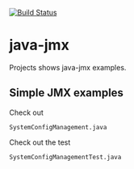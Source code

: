 [![Build Status](https://travis-ci.org/claudioaltamura/java-jmx.svg?branch=master)](https://travis-ci.org/claudioaltamura/java-jmx)

java-jmx
========

Projects shows java-jmx examples.

Simple JMX examples
--------------------
Check out

	SystemConfigManagement.java

Check out the test

	SystemConfigManagementTest.java
	